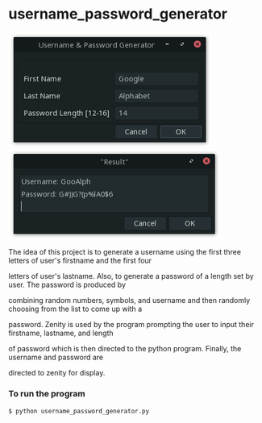 # username_password_generator

![usr_pswd_gen](https://github.com/naa-7/username_password_generator/blob/main/usr_pswd_gen_form.png)
![result](https://github.com/naa-7/username_password_generator/blob/main/usr_pswd_gen_result.png)


The idea of this project is to generate a username using the first three letters of user's firstname and the first four 

letters of user's lastname. Also, to generate a password of a length set by user. The password is produced by 

combining random numbers, symbols, and username and then randomly choosing from the list to come up with a 

password. Zenity is used by the program prompting the user to input their firstname, lastname, and length 

of password which is then directed to the python program. Finally, the username and password are 

directed to zenity for display.


### To run the program

    $ python username_password_generator.py
